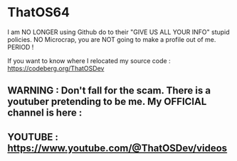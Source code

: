 # ThatOS64
  
I am NO LONGER using Github do to their "GIVE US ALL YOUR INFO" stupid policies. NO Microcrap, you are NOT going to make a profile out of me. PERIOD !  
  
If you want to know where I relocated my source code : https://codeberg.org/ThatOSDev  
  
## WARNING : Don't fall for the scam. There is a youtuber pretending to be me. My OFFICIAL channel is here :  
## YOUTUBE : https://www.youtube.com/@ThatOSDev/videos  
  
  

